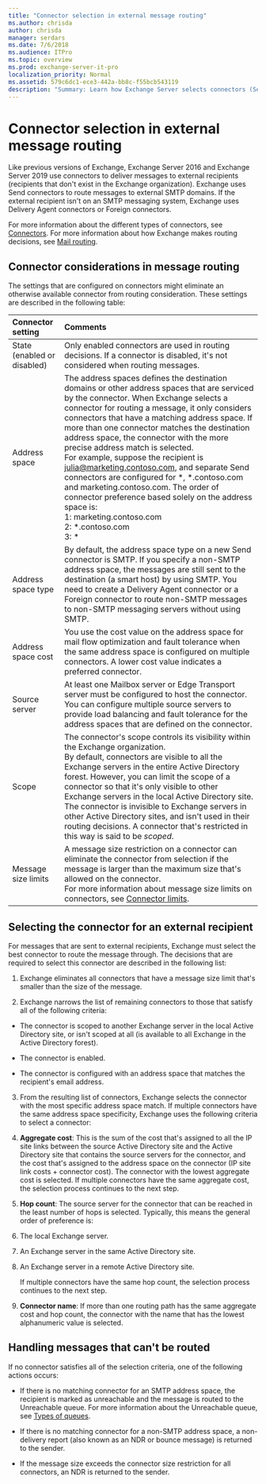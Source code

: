 ```yaml
---
title: "Connector selection in external message routing"
ms.author: chrisda
author: chrisda
manager: serdars
ms.date: 7/6/2018
ms.audience: ITPro
ms.topic: overview
ms.prod: exchange-server-it-pro
localization_priority: Normal
ms.assetid: 579c6dc1-ece3-442a-bb8c-f55bcb543119
description: "Summary: Learn how Exchange Server selects connectors (Send connectors, Delivery Agent connectors, or Foreign connectors) to deliver messages to external recipients."
---
```


# Connector selection in external message routing

Like previous versions of Exchange, Exchange Server 2016 and Exchange Server 2019 use connectors to deliver messages to external recipients (recipients that don't exist in the Exchange organization). Exchange uses Send connectors to route messages to external SMTP domains. If the external recipient isn't on an SMTP messaging system, Exchange uses Delivery Agent connectors or Foreign connectors.
  
 For more information about the different types of connectors, see [Connectors](../../mail-flow/connectors/connectors.md). For more information about how Exchange makes routing decisions, see [Mail routing](mail-routing.md).
  
## Connector considerations in message routing
<a name="CC"> </a>

The settings that are configured on connectors might eliminate an otherwise available connector from routing consideration. These settings are described in the following table:
  
|**Connector setting**|**Comments**|
|:-----|:-----|
|State (enabled or disabled)  <br/> |Only enabled connectors are used in routing decisions. If a connector is disabled, it's not considered when routing messages.  <br/> |
|Address space  <br/> |The address spaces defines the destination domains or other address spaces that are serviced by the connector. When Exchange selects a connector for routing a message, it only considers connectors that have a matching address space. If more than one connector matches the destination address space, the connector with the more precise address match is selected.  <br/> For example, suppose the recipient is julia@marketing.contoso.com, and separate Send connectors are configured for \*, \*.contoso.com and marketing.contoso.com. The order of connector preference based solely on the address space is:  <br/> 1: marketing.contoso.com  <br/> 2: \*.contoso.com  <br/> 3: \* <br/> |
|Address space type  <br/> |By default, the address space type on a new Send connector is SMTP. If you specify a non-SMTP address space, the messages are still sent to the destination (a smart host) by using SMTP. You need to create a Delivery Agent connector or a Foreign connector to route non-SMTP messages to non-SMTP messaging servers without using SMTP.  <br/> |
|Address space cost  <br/> |You use the cost value on the address space for mail flow optimization and fault tolerance when the same address space is configured on multiple connectors. A lower cost value indicates a preferred connector.  <br/> |
|Source server  <br/> |At least one Mailbox server or Edge Transport server must be configured to host the connector. You can configure multiple source servers to provide load balancing and fault tolerance for the address spaces that are defined on the connector.  <br/> |
|Scope  <br/> |The connector's scope controls its visibility within the Exchange organization.  <br/> By default, connectors are visible to all the Exchange servers in the entire Active Directory forest. However, you can limit the scope of a connector so that it's only visible to other Exchange servers in the local Active Directory site. The connector is invisible to Exchange servers in other Active Directory sites, and isn't used in their routing decisions. A connector that's restricted in this way is said to be *scoped*.  <br/> |
|Message size limits  <br/> |A message size restriction on a connector can eliminate the connector from selection if the message is larger than the maximum size that's allowed on the connector.  <br/> For more information about message size limits on connectors, see [Connector limits](../message-size-limits.md#connector-limits).  <br/> |
   
## Selecting the connector for an external recipient
<a name="Select"> </a>

For messages that are sent to external recipients, Exchange must select the best connector to route the message through. The decisions that are required to select this connector are described in the following list:
  
1. Exchange eliminates all connectors that have a message size limit that's smaller than the size of the message.
    
2. Exchange narrows the list of remaining connectors to those that satisfy all of the following criteria:
    
  - The connector is scoped to another Exchange server in the local Active Directory site, or isn't scoped at all (is available to all Exchange in the Active Directory forest).
    
  - The connector is enabled.
    
  - The connector is configured with an address space that matches the recipient's email address.
    
3. From the resulting list of connectors, Exchange selects the connector with the most specific address space match. If multiple connectors have the same address space specificity, Exchange uses the following criteria to select a connector:
    
1. **Aggregate cost**: This is the sum of the cost that's assigned to all the IP site links between the source Active Directory site and the Active Directory site that contains the source servers for the connector, and the cost that's assigned to the address space on the connector (IP site link costs + connector cost). The connector with the lowest aggregate cost is selected. If multiple connectors have the same aggregate cost, the selection process continues to the next step.
    
2. **Hop count**: The source server for the connector that can be reached in the least number of hops is selected. Typically, this means the general order of preference is:
    
1. The local Exchange server.
    
2. An Exchange server in the same Active Directory site.
    
3. An Exchange server in a remote Active Directory site.
    
    If multiple connectors have the same hop count, the selection process continues to the next step.
    
3. **Connector name**: If more than one routing path has the same aggregate cost and hop count, the connector with the name that has the lowest alphanumeric value is selected.
    
## Handling messages that can't be routed
<a name="Select"> </a>

If no connector satisfies all of the selection criteria, one of the following actions occurs:
  
- If there is no matching connector for an SMTP address space, the recipient is marked as unreachable and the message is routed to the Unreachable queue. For more information about the Unreachable queue, see [Types of queues](../queues/queues.md#types-of-queues).
    
- If there is no matching connector for a non-SMTP address space, a non-delivery report (also known as an NDR or bounce message) is returned to the sender.
    
- If the message size exceeds the connector size restriction for all connectors, an NDR is returned to the sender.
    

